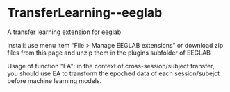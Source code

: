 # TransferLearning--eeglab

A transfer learning extension for eeglab

Install: use menu item “File > Manage EEGLAB extensions” or download zip files from this page and unzip them in the plugins subfolder of EEGLAB

Usage of function "EA": in the context of cross-session/subject transfer, you should use EA to transform the epoched data of each session/subejct before machine learning models.
